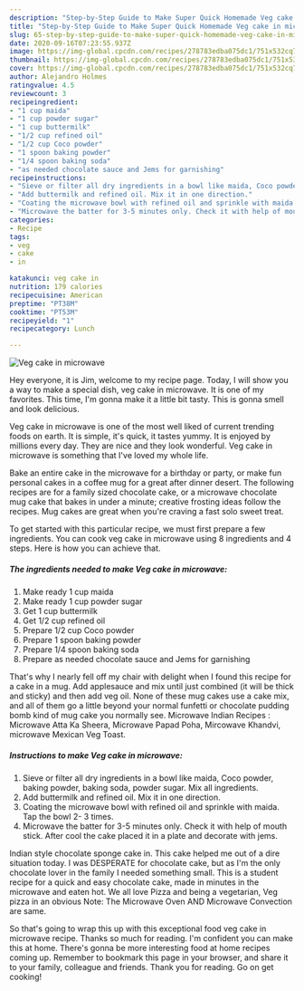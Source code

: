 ```yaml
---
description: "Step-by-Step Guide to Make Super Quick Homemade Veg cake in microwave"
title: "Step-by-Step Guide to Make Super Quick Homemade Veg cake in microwave"
slug: 65-step-by-step-guide-to-make-super-quick-homemade-veg-cake-in-microwave
date: 2020-09-16T07:23:55.937Z
image: https://img-global.cpcdn.com/recipes/278783edba075dc1/751x532cq70/veg-cake-in-microwave-recipe-main-photo.jpg
thumbnail: https://img-global.cpcdn.com/recipes/278783edba075dc1/751x532cq70/veg-cake-in-microwave-recipe-main-photo.jpg
cover: https://img-global.cpcdn.com/recipes/278783edba075dc1/751x532cq70/veg-cake-in-microwave-recipe-main-photo.jpg
author: Alejandro Holmes
ratingvalue: 4.5
reviewcount: 3
recipeingredient:
- "1 cup maida"
- "1 cup powder sugar"
- "1 cup buttermilk"
- "1/2 cup refined oil"
- "1/2 cup Coco powder"
- "1 spoon baking powder"
- "1/4 spoon baking soda"
- "as needed chocolate sauce and Jems for garnishing"
recipeinstructions:
- "Sieve or filter all dry ingredients in a bowl like maida, Coco powder, baking powder, baking soda, powder sugar. Mix all ingredients."
- "Add buttermilk and refined oil. Mix it in one direction."
- "Coating the microwave bowl with refined oil and sprinkle with maida. Tap the bowl 2- 3 times."
- "Microwave the batter for 3-5 minutes only. Check it with help of mouth stick. After cool the cake placed it in a plate and decorate with jems."
categories:
- Recipe
tags:
- veg
- cake
- in

katakunci: veg cake in 
nutrition: 179 calories
recipecuisine: American
preptime: "PT38M"
cooktime: "PT53M"
recipeyield: "1"
recipecategory: Lunch

---
```



![Veg cake in microwave](https://img-global.cpcdn.com/recipes/278783edba075dc1/751x532cq70/veg-cake-in-microwave-recipe-main-photo.jpg)

Hey everyone, it is Jim, welcome to my recipe page. Today, I will show you a way to make a special dish, veg cake in microwave. It is one of my favorites. This time, I'm gonna make it a little bit tasty. This is gonna smell and look delicious.

Veg cake in microwave is one of the most well liked of current trending foods on earth. It is simple, it's quick, it tastes yummy. It is enjoyed by millions every day. They are nice and they look wonderful. Veg cake in microwave is something that I've loved my whole life.

Bake an entire cake in the microwave for a birthday or party, or make fun personal cakes in a coffee mug for a great after dinner desert. The following recipes are for a family sized chocolate cake, or a microwave chocolate mug cake that bakes in under a minute; creative frosting ideas follow the recipes. Mug cakes are great when you&#39;re craving a fast solo sweet treat.


To get started with this particular recipe, we must first prepare a few ingredients. You can cook veg cake in microwave using 8 ingredients and 4 steps. Here is how you can achieve that.

<!--inarticleads1-->

##### The ingredients needed to make Veg cake in microwave:

1. Make ready 1 cup maida
1. Make ready 1 cup powder sugar
1. Get 1 cup buttermilk
1. Get 1/2 cup refined oil
1. Prepare 1/2 cup Coco powder
1. Prepare 1 spoon baking powder
1. Prepare 1/4 spoon baking soda
1. Prepare as needed chocolate sauce and Jems for garnishing


That&#39;s why I nearly fell off my chair with delight when I found this recipe for a cake in a mug. Add applesauce and mix until just combined (it will be thick and sticky) and then add veg oil. None of these mug cakes use a cake mix, and all of them go a little beyond your normal funfetti or chocolate pudding bomb kind of mug cake you normally see. Microwave Indian Recipes : Microwave Atta Ka Sheera, Microwave Papad Poha, Mircowave Khandvi, microwave Mexican Veg Toast. 

<!--inarticleads2-->

##### Instructions to make Veg cake in microwave:

1. Sieve or filter all dry ingredients in a bowl like maida, Coco powder, baking powder, baking soda, powder sugar. Mix all ingredients.
1. Add buttermilk and refined oil. Mix it in one direction.
1. Coating the microwave bowl with refined oil and sprinkle with maida. Tap the bowl 2- 3 times.
1. Microwave the batter for 3-5 minutes only. Check it with help of mouth stick. After cool the cake placed it in a plate and decorate with jems.


Indian style chocolate sponge cake in. This cake helped me out of a dire situation today. I was DESPERATE for chocolate cake, but as I&#39;m the only chocolate lover in the family I needed something small. This is a student recipe for a quick and easy chocolate cake, made in minutes in the microwave and eaten hot. We all love Pizza and being a vegetarian, Veg pizza in an obvious Note: The Microwave Oven AND Microwave Convection are same. 

So that's going to wrap this up with this exceptional food veg cake in microwave recipe. Thanks so much for reading. I'm confident you can make this at home. There's gonna be more interesting food at home recipes coming up. Remember to bookmark this page in your browser, and share it to your family, colleague and friends. Thank you for reading. Go on get cooking!
